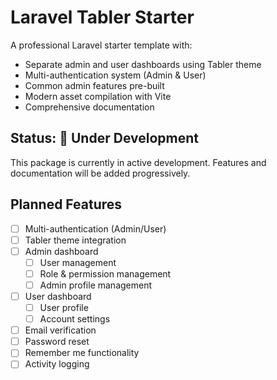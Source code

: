 # Laravel Tabler Starter

A professional Laravel starter template with:
- Separate admin and user dashboards using Tabler theme
- Multi-authentication system (Admin & User)
- Common admin features pre-built
- Modern asset compilation with Vite
- Comprehensive documentation

## Status: 🚧 Under Development

This package is currently in active development. Features and documentation will be added progressively.

## Planned Features

- [ ] Multi-authentication (Admin/User)
- [ ] Tabler theme integration
- [ ] Admin dashboard
  - [ ] User management
  - [ ] Role & permission management
  - [ ] Admin profile management
- [ ] User dashboard
  - [ ] User profile
  - [ ] Account settings
- [ ] Email verification
- [ ] Password reset
- [ ] Remember me functionality
- [ ] Activity logging
